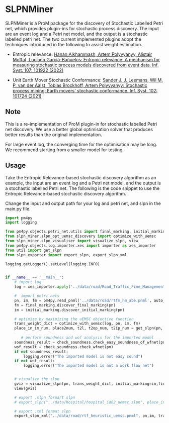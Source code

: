 # SLPNMiner

SLPNMiner is a ProM package for the discovery of Stochastic Labelled Petri net, which provides plugin-ins for stochastic process discovery. The input are an event log and a Petri net model, and the output is a stochastic labelled petri net. The two current implemented plugins adopt the techniques introduced in the following to assist weight estimation. 

* Entropic relevance:
[Hanan Alkhammash, Artem Polyvyanyy, Alistair Moffat, Luciano García-Bañuelos: Entropic relevance: A mechanism for measuring stochastic process models discovered from event data. Inf. Syst. 107: 101922 (2022)](https://www.sciencedirect.com/science/article/pii/S0306437921001277)

* Unit Earth Mover Stochastic Conformance:
[Sander J. J. Leemans, Wil M. P. van der Aalst, Tobias Brockhoff, Artem Polyvyanyy: Stochastic process mining: Earth movers' stochastic conformance. Inf. Syst. 102: 101724 (2021)](https://www.sciencedirect.com/science/article/pii/S0306437921001277)

## Note
This is a re-implementation of ProM plugin-in for stochastic labelled Petri net discovery. We use a better global optimisation solver that produces better results than the original implementation.

For large event log, the converging time for the optimisation may be long. We recommend starting from a smaller model for testing.

## Usage
Take the Entropic Relevance-based stochastic discovery algorithm as an example, the input are an event log and a Petri net model, and the output is a stochastic labelled Petri net. The following is the code snippet to use the Entropic Relevance-based stochastic discovery algorithm. 

Change the input and output path for your log and petri net, and slpn in the main.py file.

```python
import pm4py
import logging

from pm4py.objects.petri_net.utils import final_marking, initial_marking
from slpn_miner.slpn_opt_uemsc_discovery import optimize_with_uemsc
from slpn_miner.slpn_visualiser import visualize_slpn, view
from pm4py.objects.log.importer.xes import importer as xes_importer
from util import get_slpn
from slpn_exporter import export_slpn, export_slpn_xml

logging.getLogger().setLevel(logging.INFO)


if __name__ == '__main__':
    # import log
    log = xes_importer.apply('../data/road/Road_Traffic_Fine_Management_Process.xes')

    #  import petri nets
    pn, im, fm = pm4py.read_pnml('../data/road/rtfm_hm_abe.pnml', auto_guess_final_marking=True)
    fm = final_marking.discover_final_marking(pn)
    im = initial_marking.discover_initial_marking(pn)

    # optimize by maximizing the uEMSC objective function
    trans_weight_dict = optimize_with_uemsc(log, pn, im, fm)
    place_in_im_num, place2num, t2l, t2op_num, t2ip_num = get_slpn(pn, im)
    
       # perform soundness and wof analysis for the imported model
    soundness_result = check_soundness.check_easy_soundness_of_wfnet(pn)
    wof_result = check_soundness.check_wfnet(pn)
    if not soundness_result:
        logging.error("The imported model is not easy sound")
    if not wof_result:
        logging.error("The imported model is not a work flow net")


    # visualize the slpn
    gviz = visualize_slpn(pn, trans_weight_dict, initial_marking=im,final_marking=fm)
    view(gviz)

    # export .slpn formart slpn
    # export_slpn("../data/hospital/hospital_id02_uemsc.slpn", place_in_im_num, place2num, t2l, t2ip_num, t2op_num, trans_weight_dict)

    # export .xml format slpn
    export_slpn_xml("../data/road/rtf_heuristic_uemsc.pnml", pn,im, trans_weight_dict)
```
